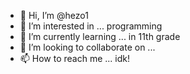 - 👋 Hi, I’m @hezo1
- 👀 I’m interested in ... programming
- 🌱 I’m currently learning ... in 11th grade
- 💞️ I’m looking to collaborate on ...
- 📫 How to reach me ... idk!

<!---
hezo1/hezo1 is a ✨ special ✨ repository because its `README.md` (this file) appears on your GitHub profile.
You can click the Preview link to take a look at your changes.
--->
